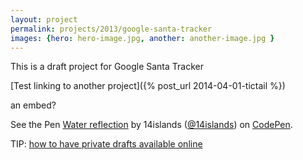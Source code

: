 ```yaml
---
layout: project
permalink: projects/2013/google-santa-tracker
images: {hero: hero-image.jpg, another: another-image.jpg }
---
```


This is a draft project for Google Santa Tracker

[Test linking to another project]({% post_url 2014-04-01-tictail %})


an embed?

<p data-height="268" data-theme-id="6678" data-slug-hash="kHIgF" data-default-tab="result" class='codepen'>See the Pen <a href='http://codepen.io/14islands/pen/kHIgF/'>Water reflection</a> by 14islands (<a href='http://codepen.io/14islands'>@14islands</a>) on <a href='http://codepen.io'>CodePen</a>.</p>
<script async src="//codepen.io/assets/embed/ei.js"></script>


TIP: [how to have private drafts available online](http://stackoverflow.com/questions/22065003/in-jekyll-wants-to-skip-private-posts-to-be-rendered-while-listing-all-posts)
